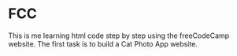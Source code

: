 # FCC
This is me learning html code step by step using the freeCodeCamp website. The first task is to build a Cat Photo App website.
